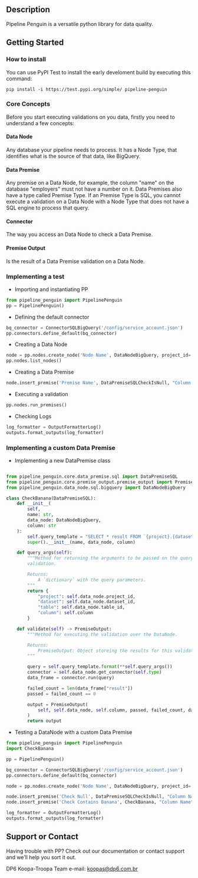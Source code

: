 ## Description

Pipeline Penguin is a versatile python library for data quality.

## Getting Started

### How to install

You can use PyPI Test to install the early develoment build by executing this command:

```
pip install -i https://test.pypi.org/simple/ pipeline-penguin
```

### Core Concepts

Before you start executing validations on you data, firstly you need to understand a few concepts:

#### Data Node
Any database your pipeline needs to process. It has a Node Type, that identifies what is the source of that data, like BigQuery. 

#### Data Premise
Any premise on a Data Node, for example, the column "name" on the database "employers" must not have a number on it. Data Premises also have a type called Premise Type. If an Premise Type is SQL, you cannot execute a validation on a Data Node with a Node Type that does not have a SQL engine to process that query.

#### Connector
The way you access an Data Node to check a Data Premise. 

#### Premise Output
Is the result of a Data Premise validation on a Data Node.

### Implementing a test

- Importing and instantiating PP

```python
from pipeline_penguin import PipelinePenguin
pp = PipelinePenguin()
```

- Defining the default connector

```python
bq_connector = ConnectorSQLBigQuery('/config/service_account.json')
pp.connectors.define_default(bq_connector)
```

- Creating a Data Node

```python
node = pp.nodes.create_node('Node Name', DataNodeBigQuery, project_id='example', dataset_id='example', table_id='example')
pp.nodes.list_nodes()
```

- Creating a Data Premise

```python
node.insert_premise('Premise Name', DataPremiseSQLCheckIsNull, "Column Name")
```

- Executing a validation

```python
pp.nodes.run_premises()
```

- Checking Logs

```python
log_formatter = OutputFormatterLog()
outputs.format_outputs(log_formatter)
```

### Implementing a custom Data Premise

- Implementing a new DataPremise class

```python

from pipeline_penguin.core.data_premise.sql import DataPremiseSQL
from pipeline_penguin.core.premise_output.premise_output import PremiseOutput
from pipeline_penguin.data_node.sql.bigquery import DataNodeBigQuery

class CheckBanana(DataPremiseSQL):
    def __init__(
        self,
        name: str,
        data_node: DataNodeBigQuery,
        column: str
    ):
        self.query_template = "SELECT * result FROM `{project}.{dataset}.{table}` WHERE LOWER({column}) = 'banana')"
        super().__init__(name, data_node, column)

    def query_args(self):
        """Method for returning the arguments to be passed on the query template of this
        validation.

        Returns:
            A `dictionary` with the query parameters.
        """
        return {
            "project": self.data_node.project_id,
            "dataset": self.data_node.dataset_id,
            "table": self.data_node.table_id,
            "column": self.column
        }

    def validate(self) -> PremiseOutput:
        """Method for executing the validation over the DataNode.

        Returns:
            PremiseOutput: Object storeing the results for this validation.
        """

        query = self.query_template.format(**self.query_args())
        connector = self.data_node.get_connector(self.type)
        data_frame = connector.run(query)

        failed_count = len(data_frame["result"])
        passed = failed_count == 0

        output = PremiseOutput(
            self, self.data_node, self.column, passed, failed_count, data_frame
        )
        return output
```

- Testing a DataNode with a custom Data Premise

```python
from pipeline_penguin import PipelinePenguin
import CheckBanana

pp = PipelinePenguin()

bq_connector = ConnectorSQLBigQuery('/config/service_account.json')
pp.connectors.define_default(bq_connector)

node = pp.nodes.create_node('Node Name', DataNodeBigQuery, project_id='example', dataset_id='example', table_id='example')

node.insert_premise('Check Null', DataPremiseSQLCheckIsNull, "Column Name")
node.insert_premise('Check Contains Banana', CheckBanana, "Column Name")

log_formatter = OutputFormatterLog()
outputs.format_outputs(log_formatter)
```

## Support or Contact
Having trouble with PP? Check out our documentation or contact support and we’ll help you sort it out.

DP6 Koopa-Troopa Team
e-mail: koopas@dp6.com.br